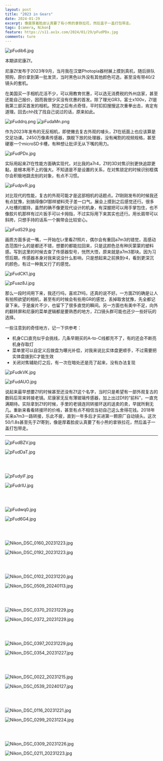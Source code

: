 ```yaml
---
layout: post
title: "2023 in Gears"
date: 2024-01-29
excerpt: 像是厚着脸皮认真要了有小熊的拿铁拉花，然后盖子一盖打包带走。
tags: [camera, Nikon]
feature: https://s11.ax1x.com/2024/01/29/pFudPDx.jpg
comments: ture
---
```




![pFudib6.jpg](https://s11.ax1x.com/2024/01/29/pFudib6.jpg)

本期讲尼康Zf。

尼康Zf发布于2023年9月，当月我在汉堡Photopia器材展上摸到真机，随后排队预购，原价拿到第一批发货，当时黑色以外没有其他颜色可选，甚至没有带40/2镜头的套机。

在美国买一手相机花活不少，可以用教育优惠，可以选无消费税的外州店家，甚至还能自己报价，因而我很少买没有优惠的首发。除了理光GR3，富士x100v，Zf是我第三部买首发的相机。预定之后有点奇怪，平时扣扣搜搜这次重拳出击，肯定有道理。回去chh找了找自己说过的话，原来如此。

![pFuddrq.png](https://s11.ax1x.com/2024/01/29/pFuddrq.png)
![pFudaMn.png](https://s11.ax1x.com/2024/01/29/pFudaMn.png)

作为2023年发布的无反相机，即使撇去复古外观的噱头，Zf在纸面上也应该算是交足功课。2450万像素传感器，旗舰下放的处理器，没有阉割的视频规格，甚至硬塞一个microSD卡槽，有种想让批评无从下嘴的用力。

![pFudPDx.jpg](https://s11.ax1x.com/2024/01/29/pFudPDx.jpg)

实际用起来Zf在性能方面确实现代，对比我的a7r4，Zf的3D对焦识别更快追踪更黏，是根本用不上的强大。不知道是不是设置的关系，在对焦锁定的时候识别框偶尔会积极地跳去别的对象，有点不习惯。

![pFudpvR.jpg](https://s11.ax1x.com/2024/01/29/pFudpvR.jpg)

对比现代的性能，复古的外观可能才是这部相机的话题点。Zf刚刚发布的时候我还有点犹豫，别搞得像Df那样塑料壳子差一口气。展会上摸到之后感觉还行。很多人吐槽的握持，虽然的确不像更现代设计的机身，有深握把可以用手掌包住，也不像胶片机那样有过片扳手可以卡拇指，不过实际用下来其实也还行。用长肩带可以斜挎，只想手持的话系一个腕带会比较安心。

![pFudS29.jpg](https://s11.ax1x.com/2024/01/29/pFudS29.jpg)

画质方面多说一嘴，一开始在Lr里看Zf照片，偶尔会有重回a7m3的错觉，高感动态范围什么的是都还不错，想要的都能拉回来，只是这颜色总有种灰蒙蒙的塑料感。写到这里的时候去查了传感器型号，恍然大悟，原来就是a7m3那块。因为习惯后期，传感器本身对我来说没什么影响，只是想起来之前换到r4，看到更深沉的颜色，有过一种我又行了的感觉。

![pFudCK1.jpg](https://s11.ax1x.com/2024/01/29/pFudCK1.jpg)

![pFuaz8J.jpg](https://s11.ax1x.com/2024/01/29/pFuaz8J.jpg)

那么一段时间用下来，我还行吗，喜欢Zf吗，还真的说不好。一方面Zf的确是让人有拍照欲望的相机，甚至有的时候会有些用GR的感觉，丢掉取舍犹豫，先全都记录下来。于是废片不少，也留下了很多直觉的瞬间。另一方面也有美中不足，向外的翻转屏和尼康的菜单逻辑都是要熟悉的地方，Z口镜头群可能也还少一些好玩的选择。

一些注意到的奇怪地方，记一下供参考：

- 机身C口直充似乎会挑线，几条早期买的A-to-C线都充不了，有的还会不断亮机身存取灯
- 菜单里可以自定义后拨盘为曝光补偿，对我来说比实体盘更顺手，不过需要把实体盘拨到C才能生效
- 关闭对焦辅助灯之后，有一次在暗处还是亮了起来，没有办法复现

![pFudkVK.jpg](https://s11.ax1x.com/2024/01/29/pFudkVK.jpg)

![pFudAUO.jpg](https://s11.ax1x.com/2024/01/29/pFudAUO.jpg)

说起来最早想要Zf的时候甚至还没有Zf这个名字，当时只是希望有一部外观复古的数码后背来转接老镜。尼康家无反有薄玻璃传感器，加上出过Df的“前科”，一直充满期待。实际拿到Zf的时候，手里的老镜连同转接环送的送卖的卖，早就所剩无几。重新来看看转接环的价格，甚至有点不相信当初自己这么舍得花钱。2018年买来a7m3一路转接，乐此不疲，直到一年多后才买进第一颗原厂自动镜头。这次50/1.8s甚至先于Zf寄到，像是厚着脸皮认真要了有小熊的拿铁拉花，然后盖子一盖打包带走。


---


![pFudBZV.jpg](https://s11.ax1x.com/2024/01/29/pFudBZV.jpg)

![pFudDaT.jpg](https://s11.ax1x.com/2024/01/29/pFudDaT.jpg)

<br>
<br>

![pFudyiF.jpg](https://s11.ax1x.com/2024/01/29/pFudyiF.jpg)

![pFudrIU.jpg](https://s11.ax1x.com/2024/01/29/pFudrIU.jpg)

<br>
<br>

![pFudwq0.jpg](https://s11.ax1x.com/2024/01/29/pFudwq0.jpg)

![pFud6G4.jpg](https://s11.ax1x.com/2024/01/29/pFud6G4.jpg)

<br>
<br>

![Nikon_DSC_0160_20231223.jpg](https://s2.loli.net/2024/01/29/aCz6pjxd79BVt4k.jpg)

![Nikon_DSC_0192_20231223.jpg](https://s2.loli.net/2024/01/29/tUCxnVfKk8MD1il.jpg)

<br>
<br>

![Nikon_DSC_0102_20231220.jpg](https://s2.loli.net/2024/01/29/fAJbvtYyiRrahoN.jpg)

![Nikon_DSC_0509_20240113.jpg](https://s2.loli.net/2024/01/29/mtvPf6NeEklz35c.jpg)

<br>
<br>

![Nikon_DSC_0370_20231229.jpg](https://s2.loli.net/2024/01/29/wrm8NqE1Z2gL9JB.jpg)

![Nikon_DSC_0372_20231229.jpg](https://s2.loli.net/2024/01/29/zRr3EbnDFYXmvT6.jpg)

<br>
<br>

![Nikon_DSC_0397_20231229.jpg](https://s2.loli.net/2024/01/29/kLV7ORq8iPBKoZ9.jpg)

![Nikon_DSC_0354_20231227.jpg](https://s2.loli.net/2024/01/29/9jCxXPJur2aVt3y.jpg)

<br>
<br>

![Nikon_DSC_0022_20231215.jpg](https://s2.loli.net/2024/01/29/UrYAOKX8ZQ1I6Tk.jpg)

![Nikon_DSC_0539_20240127.jpg](https://s2.loli.net/2024/01/29/L2bJi1SVrD5WtTh.jpg)

<br>
<br>

![Nikon_DSC_0116_20231221.jpg](https://s2.loli.net/2024/01/29/porWbcfVmGgZ3Q1.jpg)

![Nikon_DSC_0299_20231224.jpg](https://s2.loli.net/2024/01/29/E6zpVFT7LmNO2oC.jpg)

<br>
<br>

![Nikon_DSC_0309_20231226.jpg](https://s2.loli.net/2024/01/29/qMcT7oGeQtrfvmN.jpg)

![Nikon_DSC_0211_20231223.jpg](https://s2.loli.net/2024/01/29/AaZxOjMPWpk5Lsu.jpg)